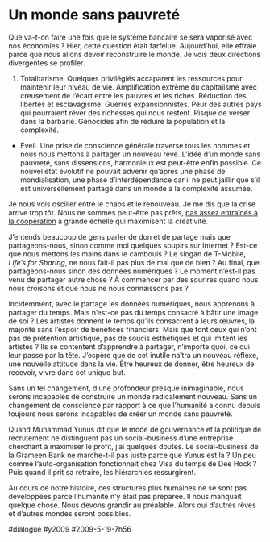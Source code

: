 # Un monde sans pauvreté



Que va-t-on faire une fois que le système bancaire se sera vaporisé avec nos économies ? Hier, cette question était farfelue. Aujourd’hui, elle effraie parce que nous allons devoir reconstruire le monde. Je vois deux directions divergentes se profiler.
1. Totalitarisme. Quelques privilégiés accaparent les ressources pour maintenir leur niveau de vie. Amplification extrême du capitalisme avec creusement de l’écart entre les pauvres et les riches. Réduction des libertés et esclavagisme. Guerres expansionnistes. Peur des autres pays qui pourraient rêver des richesses qui nous restent. Risque de verser dans la barbarie. Génocides afin de réduire la population et la complexité.

- Éveil. Une prise de conscience générale traverse tous les hommes et nous nous mettons à partager un nouveau rêve. L’idée d’un monde sans pauvreté, sans dissensions, harmonieux est peut-être enfin possible. Ce nouvel état évolutif ne pouvait advenir qu’après une phase de mondialisation, une phase d’interdépendance car il ne peut jaillir que s’il est universellement partagé dans un monde à la complexité assumée.

Je nous vois osciller entre le chaos et le renouveau. Je me dis que la crise arrive trop tôt. Nous ne sommes peut-être pas prêts, [pas assez entraînés à la coopération](les-ecureuils-egoistes.md) à grande échelle qui maximisent la créativité.

J’entends beaucoup de gens parler de don et de partage mais que partageons-nous, sinon comme moi quelques soupirs sur Internet ? Est-ce que nous mettons les mains dans le cambouis ? Le slogan de T-Mobile, *Life’s for Sharing*, ne nous fait-il pas plus de mal que de bien ? Au final, que partageons-nous sinon des données numériques ? Le moment n’est-il pas venu de partager autre chose ? À commencer par des sourires quand nous nous croisons et que nous ne nous connaissons pas ?

Incidemment, avec le partage les données numériques, nous apprenons à partager du temps. Mais n’est-ce pas du temps consacré à bâtir une image de soi ? Les artistes donnent le temps qu’ils consacrent à leurs œuvres, la majorité sans l’espoir de bénéfices financiers. Mais que font ceux qui n’ont pas de prétention artistique, pas de soucis esthétiques et qui imitent les artistes ? Ils se contentent d’apprendre à partager, n’importe quoi, ce qui leur passe par la tête. J’espère que de cet inutile naîtra un nouveau réflexe, une nouvelle attitude dans la vie. Être heureux de donner, être heureux de recevoir, vivre dans cet unique but.

Sans un tel changement, d’une profondeur presque inimaginable, nous serons incapables de construire un monde radicalement nouveau. Sans un changement de conscience par rapport à ce que l’humanité a connu depuis toujours nous serons incapables de créer un monde sans pauvreté.

Quand Muhammad Yunus dit que le mode de gouvernance et la politique de recrutement ne distinguent pas un social-business d’une entreprise cherchant à maximiser le profit, j’ai quelques doutes. Le social-business de la Grameen Bank ne marche-t-il pas juste parce que Yunus est là ? Un peu comme l’auto-organisation fonctionnait chez Visa du temps de Dee Hock ? Puis quand il prit sa retraire, les hiérarchies ressurgirent.

Au cours de notre histoire, ces structures plus humaines ne se sont pas développées parce l’humanité n’y était pas préparée. Il nous manquait quelque chose. Nous devons grandir au préalable. Alors oui d’autres rêves et d’autres mondes seront possibles.

#dialogue #y2009 #2009-5-19-7h56
